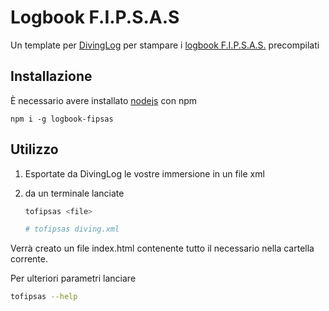 # Logbook F.I.P.S.A.S

Un template per [DivingLog][divinglog] per stampare i [logbook F.I.P.S.A.S.][fipsas] precompilati

## Installazione

&Egrave; necessario avere installato [nodejs][node] con npm

```
npm i -g logbook-fipsas
```

## Utilizzo

1.  Esportate da DivingLog le vostre immersione in un file xml
2.  da un terminale lanciate

    ```sh
    tofipsas <file>

    # tofipsas diving.xml
    ```

Verrà creato un file index.html contenente tutto il necessario nella cartella corrente.

Per ulteriori parametri lanciare

```sh
tofipsas --help
```

[divinglog]: http://divinglog.de/
[fipsas]: http://www.fipsas.it/didattica/didattica-subacquea/documenti-didattica-subacquea/logbook
[node]: https://nodejs.org
